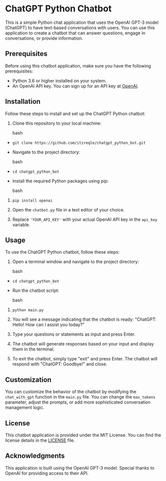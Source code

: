 # ChatGPT Python Chatbot

This is a simple Python chat application that uses the OpenAI GPT-3 model (ChatGPT) to have text-based conversations with users. You can use this application to create a chatbot that can answer questions, engage in conversations, or provide information.

## Prerequisites

Before using this chatbot application, make sure you have the following prerequisites:

- Python 3.6 or higher installed on your system.
- An OpenAI API key. You can sign up for an API key at [OpenAI](https://beta.openai.com/signup/).

## Installation

Follow these steps to install and set up the ChatGPT Python chatbot:

1. Clone this repository to your local machine:
    
    bash
    

- `git clone https://github.com/itzreqle/chatgpt_python_bot.git`
    
- Navigate to the project directory:
    
    bash
    
- `cd chatgpt_python_bot`
    
- Install the required Python packages using pip:
    
    bash
    

1. `pip install openai`
    
2. Open the `chatbot.py` file in a text editor of your choice.
    
3. Replace `'YOUR_API_KEY'` with your actual OpenAI API key in the `api_key` variable.
    

## Usage

To use the ChatGPT Python chatbot, follow these steps:

1. Open a terminal window and navigate to the project directory:
    
    bash
    

- `cd chatgpt_python_bot`
    
- Run the chatbot script:
    
    bash
    

1. `python main.py`
    
2. You will see a message indicating that the chatbot is ready: "ChatGPT: Hello! How can I assist you today?"
    
3. Type your questions or statements as input and press Enter.
    
4. The chatbot will generate responses based on your input and display them in the terminal.
    
5. To exit the chatbot, simply type "exit" and press Enter. The chatbot will respond with "ChatGPT: Goodbye!" and close.
    

## Customization

You can customize the behavior of the chatbot by modifying the `chat_with_gpt` function in the `main.py` file. You can change the `max_tokens` parameter, adjust the prompts, or add more sophisticated conversation management logic.

## License

This chatbot application is provided under the MIT License. You can find the license details in the [LICENSE](https://chat.openai.com/c/LICENSE) file.

## Acknowledgments

This application is built using the OpenAI GPT-3 model. Special thanks to OpenAI for providing access to their API.
